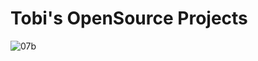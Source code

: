 # Tobi's OpenSource Projects

![07b](https://user-images.githubusercontent.com/429279/96374567-bd504e00-1173-11eb-8e19-517f1f3eee51.jpg)

